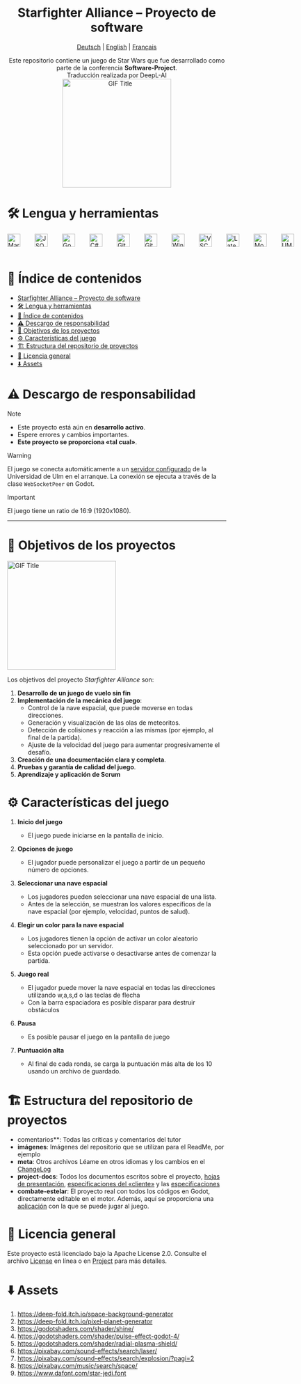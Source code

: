 <div align="center">

 # Starfighter Alliance – Proyecto de software

<p align="center">
  <a href="../../README.md">Deutsch</a> |
  <a href="README_EN.md">English</a> |
  <a href="/meta/readmes/README_FR.md">Français</a>
</p>

Este repositorio contiene un juego de Star Wars que fue desarrollado como parte de la conferencia **Software-Project**.  
Traducción realizada por DeepL-AI  
<img src="https://media.giphy.com/media/l2JeeNKZe8cAUkVIk/giphy.gif" alt="GIF Title" width="250">
</div>

# 🛠️ Lengua y herramientas
<div style="display: flex; flex-direction: row; gap: 20px;">
<a href="https://daringfireball.net/projects/markdown/" target="_blank">
  <img align="left" alt="Markdown" width="30px" style="padding-right:10px;" src="https://cdn.jsdelivr.net/gh/devicons/devicon@latest/icons/markdown/markdown-original.svg" />
</a>
<a href="https://www.json.org/json-en.html" target="_blank">
  <img align="left" alt="JSON" width="30px" style="padding-right:10px;" src="https://cdn.jsdelivr.net/gh/devicons/devicon@latest/icons/json/json-original.svg" />
</a>
<a href="https://godotengine.org/" target="_blank">
  <img align="left" alt="Godot" width="30px" style="padding-right:10px;" src="https://cdn.jsdelivr.net/gh/devicons/devicon@latest/icons/godot/godot-original.svg" />
</a>
<a href="https://learn.microsoft.com/en-us/dotnet/csharp/" target="_blank">
  <img align="left" alt="C#" width="30px" style="padding-right:10px;" src="https://cdn.jsdelivr.net/gh/devicons/devicon@latest/icons/csharp/csharp-original.svg" />
</a>
<a href="https://git-scm.com/" target="_blank">
  <img align="left" alt="Git" width="30px" style="padding-right:10px;" src="https://cdn.jsdelivr.net/gh/devicons/devicon@latest/icons/git/git-original.svg" />
</a>
<a href="https://about.gitlab.com/" target="_blank">
  <img align="left" alt="GitLab" width="30px" style="padding-right:10px;" src="https://cdn.jsdelivr.net/gh/devicons/devicon@latest/icons/gitlab/gitlab-original.svg" />
</a>
<a href="https://www.microsoft.com/en-us/windows/" target="_blank">
  <img align="left" alt="Windows" width="30px" style="padding-right:10px;" src="https://cdn.jsdelivr.net/gh/devicons/devicon@latest/icons/windows11/windows11-original.svg" />
</a>
<a href="https://code.visualstudio.com/" target="_blank">
  <img align="left" alt="VSCode" width="30px" style="padding-right:10px;" src="https://cdn.jsdelivr.net/gh/devicons/devicon@latest/icons/vscode/vscode-original.svg" />
</a>
<a href="https://www.latex-project.org/" target="_blank">
  <img align="left" alt="Latex" width="30px" style="padding-right:10px;" src="https://cdn.jsdelivr.net/gh/devicons/devicon@latest/icons/latex/latex-original.svg" />
</a>
<a href="https://moodle.uni-ulm.de/course/view.php?id=54123" target="_blank">
  <img align="left" alt="Moodle" width="30px" style="padding-right:10px;" src="https://cdn.jsdelivr.net/gh/devicons/devicon@latest/icons/moodle/moodle-original.svg" />
</a>
<a href="https://www.uml-diagrams.org/" target="_blank">
  <img align="left" alt="UML" width="30px" style="padding-right:10px;" src="https://cdn.jsdelivr.net/gh/devicons/devicon@latest/icons/unifiedmodelinglanguage/unifiedmodelinglanguage-original.svg" />
</a>

</div>
<br />

# 📖 Índice de contenidos

- [Starfighter Alliance – Proyecto de software](#starfighter-alliance--proyecto-de-software)
- [🛠️ Lengua y herramientas](#️-lengua-y-herramientas)
- [📖 Índice de contenidos](#-índice-de-contenidos)
- [⚠️ Descargo de responsabilidad](#️-descargo-de-responsabilidad)
- [🎯 Objetivos de los proyectos](#-objetivos-de-los-proyectos)
- [⚙️ Características del juego](#️-características-del-juego)
- [🏗️ Estructura del repositorio de proyectos](#️-estructura-del-repositorio-de-proyectos)
- [📜 Licencia general](#-licencia-general)
- [⬇️ Assets](#️-assets)
  
# ⚠️ Descargo de responsabilidad

>[!NOTE]
>- Este proyecto está aún en **desarrollo activo**.
>- Espere errores y cambios importantes.
>- **Este proyecto se proporciona «tal cual»**.   

> [!WARNING]
> El juego se conecta automáticamente a un [servidor configurado](https://softwaregrund.pro/jekt/) de la Universidad de Ulm en el arranque. La conexión se ejecuta a través de la clase `WebSocketPeer` en Godot.

>[!IMPORTANT]        
> El juego tiene un ratio de 16:9 (1920x1080).

---



# 🎯 Objetivos de los proyectos
<img src="https://media.giphy.com/media/yEIyJ1WCnGKRi/giphy.gif" alt="GIF Title" width="250">

Los objetivos del proyecto *Starfighter Alliance* son:
1. **Desarrollo de un juego de vuelo sin fin**
2. **Implementación de la mecánica del juego**:
   - Control de la nave espacial, que puede moverse en todas direcciones.
   - Generación y visualización de las olas de meteoritos.
   - Detección de colisiones y reacción a las mismas (por ejemplo, al final de la partida).
   - Ajuste de la velocidad del juego para aumentar progresivamente el desafío.
3. **Creación de una documentación clara y completa**.
4. **Pruebas y garantía de calidad del juego**.
5. **Aprendizaje y aplicación de Scrum**  
   

# ⚙️ Características del juego
1. **Inicio del juego**
   - El juego puede iniciarse en la pantalla de inicio.

2. **Opciones de juego**
   - El jugador puede personalizar el juego a partir de un pequeño número de opciones.

3. **Seleccionar una nave espacial**
   - Los jugadores pueden seleccionar una nave espacial de una lista.
   - Antes de la selección, se muestran los valores específicos de la nave espacial (por ejemplo, velocidad, puntos de salud).

4. **Elegir un color para la nave espacial**
   - Los jugadores tienen la opción de activar un color aleatorio seleccionado por un servidor.
   - Esta opción puede activarse o desactivarse antes de comenzar la partida.

5. **Juego real**
   - El jugador puede mover la nave espacial en todas las direcciones utilizando w,a,s,d o las teclas de flecha
   - Con la barra espaciadora es posible disparar para destruir obstáculos
6. **Pausa**
   - Es posible pausar el juego en la pantalla de juego
7. **Puntuación alta**
   - Al final de cada ronda, se carga la puntuación más alta de los 10 usando un archivo de guardado.


# 🏗️ Estructura del repositorio de proyectos
- comentarios**: Todas las críticas y comentarios del tutor
- **imágenes**: Imágenes del repositorio que se utilizan para el ReadMe, por ejemplo
- **meta**: Otros archivos Léame en otros idiomas y los cambios en el [ChangeLog](../changelogs/CHANGELOG_ES.md)
- **project-docs**: Todos los documentos escritos sobre el proyecto, [hojas de presentación](../../project-docs/Abgabe/Blätter), [especificaciones del «cliente»](../../project-docs/Lastenheft/lastenheft_starfighter_v2.pdf) y las [especificaciones](../../project-docs/Pflichtenheft/Pflichtenheftvorlage/pflichtenheft_starfighter.pdf)
- **combate-estelar**: El proyecto real con todos los códigos en Godot, directamente editable en el motor. Además, aquí se proporciona una [aplicación](<../../starfighter-alliance/Starfighter Alliance.exe>) con la que se puede jugar al juego.

# 📜 Licencia general
Este proyecto está licenciado bajo la Apache License 2.0. Consulte el archivo [License](http://www.apache.org/licenses/LICENSE-2.0) en línea o en [Project](../../LICENCE.md) para más detalles.

# ⬇️ Assets
1. https://deep-fold.itch.io/space-background-generator
2. https://deep-fold.itch.io/pixel-planet-generator
3. https://godotshaders.com/shader/shine/
4. https://godotshaders.com/shader/pulse-effect-godot-4/
5. https://godotshaders.com/shader/radial-plasma-shield/
6. https://pixabay.com/sound-effects/search/laser/
7. https://pixabay.com/sound-effects/search/explosion/?pagi=2
8. https://pixabay.com/music/search/space/
9. https://www.dafont.com/star-jedi.font
